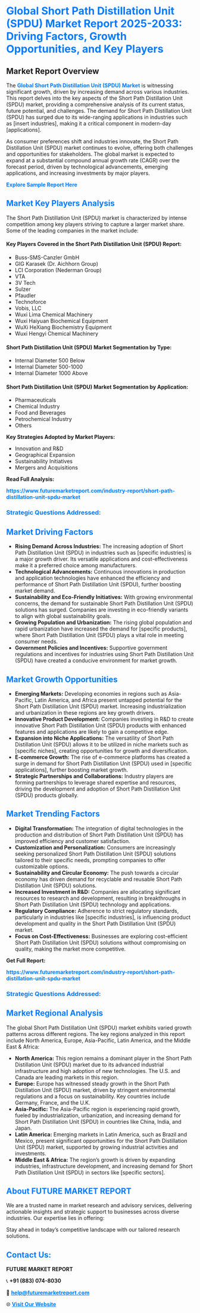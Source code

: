 <h1 style="color: #007BFF;">Global Short Path Distillation Unit (SPDU) Market Report 2025-2033: Driving Factors, Growth Opportunities, and Key Players</h1>

<section id="overview">
<h2>Market Report Overview</h2>
<p>The <a href="https://www.futuremarketreport.com/industry-report/short-path-distillation-unit-spdu-market" style="color: #007BFF; text-decoration: none;"><strong>Global Short Path Distillation Unit (SPDU) Market</strong></a> is witnessing significant growth, driven by increasing demand across various industries. This report delves into the key aspects of the Short Path Distillation Unit (SPDU) market, providing a comprehensive analysis of its current status, future potential, and challenges. The demand for Short Path Distillation Unit (SPDU) has surged due to its wide-ranging applications in industries such as [insert industries], making it a critical component in modern-day [applications].</p>
<p>As consumer preferences shift and industries innovate, the Short Path Distillation Unit (SPDU) market continues to evolve, offering both challenges and opportunities for stakeholders. The global market is expected to expand at a substantial compound annual growth rate (CAGR) over the forecast period, driven by technological advancements, emerging applications, and increasing investments by major players.</p>
</section>

<section id="overview">
<p><a href="https://www.futuremarketreport.com/request-sample/reportId=41743" style="color: #007BFF; text-decoration: none;"><strong>Explore Sample Report Here</strong></a></p>
</section>

<section id="key-players">
<h2 style="color: #007BFF;">Market Key Players Analysis</h2>
<p>The Short Path Distillation Unit (SPDU) market is characterized by intense competition among key players striving to capture a larger market share. Some of the leading companies in the market include:</p>
<h4>Key Players Covered in the Short Path Distillation Unit (SPDU) Report:</h4>
<ul><li>Buss-SMS-Canzler GmbH</li><li>GIG Karasek (Dr. Aichhorn Group)</li><li>LCI Corporation (Nederman Group)</li><li>VTA</li><li>3V Tech</li><li>Sulzer</li><li>Pfaudler</li><li>Technoforce</li><li>Vobis, LLC</li><li>Wuxi Lima Chemical Machinery</li><li>Wuxi Haiyuan Biochemical Equipment</li><li>WuXi HeXiang Biochemistry Equipment</li><li>Wuxi Hengyi Chemical Machinery</li></ul>
<h4>Short Path Distillation Unit (SPDU) Market Segmentation by Type:</h4>
<ul><li>Internal Diameter 500 Below</li><li>Internal Diameter 500-1000</li><li>Internal Diameter 1000 Above</li></ul>

<h4>Short Path Distillation Unit (SPDU) Market Segmentation by Application:</h4>
<ul><li>Pharmaceuticals</li><li>Chemical Industry</li><li>Food and Beverages</li><li>Petrochemical Industry</li><li>Others</li></ul>
<p><strong>Key Strategies Adopted by Market Players:</strong></p>
<ul>
<li>Innovation and R&D</li>
<li>Geographical Expansion</li>
<li>Sustainability Initiatives</li>
<li>Mergers and Acquisitions</li>
</ul>
</section>

<section>
<p><strong>Read Full Analysis: </strong></p><a href="https://www.futuremarketreport.com/industry-report/short-path-distillation-unit-spdu-market" style="color: #007BFF; text-decoration: none;"><strong>https://www.futuremarketreport.com/industry-report/short-path-distillation-unit-spdu-market</strong></a>
<h3 style="color: #007BFF;">Strategic Questions Addressed:</h3>
</section>

<section id="driving-factors">
<h2 style="color: #007BFF;">Market Driving Factors</h2>
<ul>
<li><strong>Rising Demand Across Industries:</strong> The increasing adoption of Short Path Distillation Unit (SPDU) in industries such as [specific industries] is a major growth driver. Its versatile applications and cost-effectiveness make it a preferred choice among manufacturers.</li>
<li><strong>Technological Advancements:</strong> Continuous innovations in production and application technologies have enhanced the efficiency and performance of Short Path Distillation Unit (SPDU), further boosting market demand.</li>
<li><strong>Sustainability and Eco-Friendly Initiatives:</strong> With growing environmental concerns, the demand for sustainable Short Path Distillation Unit (SPDU) solutions has surged. Companies are investing in eco-friendly variants to align with global sustainability goals.</li>
<li><strong>Growing Population and Urbanization:</strong> The rising global population and rapid urbanization have increased the demand for [specific products], where Short Path Distillation Unit (SPDU) plays a vital role in meeting consumer needs.</li>
<li><strong>Government Policies and Incentives:</strong> Supportive government regulations and incentives for industries using Short Path Distillation Unit (SPDU) have created a conducive environment for market growth.</li>
</ul>
</section>

<section id="growth-opportunities">
<h2 style="color: #007BFF;">Market Growth Opportunities</h2>
<ul>
<li><strong>Emerging Markets:</strong> Developing economies in regions such as Asia-Pacific, Latin America, and Africa present untapped potential for the Short Path Distillation Unit (SPDU) market. Increasing industrialization and urbanization in these regions are key growth drivers.</li>
<li><strong>Innovative Product Development:</strong> Companies investing in R&D to create innovative Short Path Distillation Unit (SPDU) products with enhanced features and applications are likely to gain a competitive edge.</li>
<li><strong>Expansion into Niche Applications:</strong> The versatility of Short Path Distillation Unit (SPDU) allows it to be utilized in niche markets such as [specific niches], creating opportunities for growth and diversification.</li>
<li><strong>E-commerce Growth:</strong> The rise of e-commerce platforms has created a surge in demand for Short Path Distillation Unit (SPDU) used in [specific applications], further boosting market growth.</li>
<li><strong>Strategic Partnerships and Collaborations:</strong> Industry players are forming partnerships to leverage shared expertise and resources, driving the development and adoption of Short Path Distillation Unit (SPDU) products globally.</li>
</ul>
</section>

<section id="trending-factors">
<h2 style="color: #007BFF;">Market Trending Factors</h2>
<ul>
<li><strong>Digital Transformation:</strong> The integration of digital technologies in the production and distribution of Short Path Distillation Unit (SPDU) has improved efficiency and customer satisfaction.</li>
<li><strong>Customization and Personalization:</strong> Consumers are increasingly seeking personalized Short Path Distillation Unit (SPDU) solutions tailored to their specific needs, prompting companies to offer customizable options.</li>
<li><strong>Sustainability and Circular Economy:</strong> The push towards a circular economy has driven demand for recyclable and reusable Short Path Distillation Unit (SPDU) solutions.</li>
<li><strong>Increased Investment in R&D:</strong> Companies are allocating significant resources to research and development, resulting in breakthroughs in Short Path Distillation Unit (SPDU) technology and applications.</li>
<li><strong>Regulatory Compliance:</strong> Adherence to strict regulatory standards, particularly in industries like [specific industries], is influencing product development and quality in the Short Path Distillation Unit (SPDU) market.</li>
<li><strong>Focus on Cost-Effectiveness:</strong> Businesses are exploring cost-efficient Short Path Distillation Unit (SPDU) solutions without compromising on quality, making the market more competitive.</li>
</ul>
</section>

<section>
<p><strong>Get Full Report: </strong></p><a href="https://www.futuremarketreport.com/industry-report/short-path-distillation-unit-spdu-market" style="color: #007BFF; text-decoration: none;"><strong>https://www.futuremarketreport.com/industry-report/short-path-distillation-unit-spdu-market</strong></a>
<h3 style="color: #007BFF;">Strategic Questions Addressed:</h3>
</section>


<section id="regional-analysis">
<h2 style="color: #007BFF;">Market Regional Analysis</h2>
<p>The global Short Path Distillation Unit (SPDU) market exhibits varied growth patterns across different regions. The key regions analyzed in this report include North America, Europe, Asia-Pacific, Latin America, and the Middle East & Africa:</p>
<ul>
<li><strong>North America:</strong> This region remains a dominant player in the Short Path Distillation Unit (SPDU) market due to its advanced industrial infrastructure and high adoption of new technologies. The U.S. and Canada are leading markets in this region.</li>
<li><strong>Europe:</strong> Europe has witnessed steady growth in the Short Path Distillation Unit (SPDU) market, driven by stringent environmental regulations and a focus on sustainability. Key countries include Germany, France, and the U.K.</li>
<li><strong>Asia-Pacific:</strong> The Asia-Pacific region is experiencing rapid growth, fueled by industrialization, urbanization, and increasing demand for Short Path Distillation Unit (SPDU) in countries like China, India, and Japan.</li>
<li><strong>Latin America:</strong> Emerging markets in Latin America, such as Brazil and Mexico, present significant opportunities for the Short Path Distillation Unit (SPDU) market, supported by growing industrial activities and investments.</li>
<li><strong>Middle East & Africa:</strong> The region’s growth is driven by expanding industries, infrastructure development, and increasing demand for Short Path Distillation Unit (SPDU) in sectors like [specific sectors].</li>
</ul>
</section>

<footer>
<h2 style="color: #007BFF;">About FUTURE MARKET REPORT</h2>
<p>We are a trusted name in market research and advisory services, delivering actionable insights and strategic support to businesses across diverse industries. Our expertise lies in offering:</p>

<p>Stay ahead in today’s competitive landscape with our tailored research solutions.</p>

<h2 style="color: #007BFF;">Contact Us:</h2>
<p><strong>FUTURE MARKET REPORT</strong></p>
<p>📞 <strong>+91 (883) 074-8030</strong></p>
<p>📧 <strong><a href="mailto:help@futuremarketreport.com" style="color: #007BFF;">help@futuremarketreport.com</a></strong></p>
<p>🌐 <strong><a href="https://www.futuremarketreport.com/" style="color: #007BFF;">Visit Our Website</a></strong></p>
</footer>